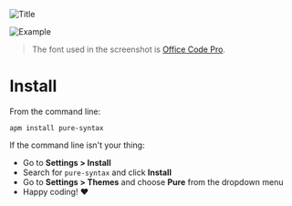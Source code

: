 
![Title](https://media.githubusercontent.com/nkpfstr/pure-syntax/master/art/title.png)

![Example](https://media.githubusercontent.com/nkpfstr/pure-syntax/master/art/example.png)

> The font used in the screenshot is [Office Code Pro](https://github.com/nathco/Office-Code-Pro).

# Install

From the command line:

`apm install pure-syntax`

If the command line isn't your thing:

- Go to **Settings > Install**
- Search for `pure-syntax` and click **Install**
- Go to **Settings > Themes** and choose **Pure** from the dropdown menu
- Happy coding! :heart:
